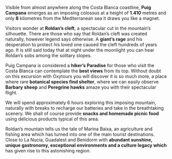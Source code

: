 Visible from almost anywhere along the Costa Blanca coastline, **Puig Campana**
emerges as an imposing colossus at a height of **1.410** metres and only **8**
kilometres from the Mediterranean sea it draws you like a magnet.

Visitors wonder at **Roldan’s cleft**, a spectacular cut in the mountain’s
silhouette. There are those who say that Roldan’s cleft was created naturally,
however legend says otherwise. A **giant’s rage** and his desperation to protect
his loved one caused the cleft hundreds of years ago. It is still said today
that at night under the moonlight you can hear Roldan’s sobs among the solitary
slopes.

Puig Campana is considered a **hiker’s Paradise** for those who visit the Costa
Blanca can contemplate the **best views** from its top. Without doubt on this
excursion with Oxytours you will discover it is so much more, a place where rare
**botanical species find shelter**, where we can easily observe **Barbary
sheep** and **Peregrine hawks** amaze you with their spectacular flight.

We will spend approximately 6 hours exploring this imposing mountain, naturally
with breaks to recharge our batteries and take in the breathtaking scenery. We
shall of course provide **snacks and homemade picnic food** using delicious
products typical of this area.

Roldan’s mountain tells us the tale of Marina Baixa, an agriculture and fishing
area which has turned into one of the main tourist destinations. Close to La
Nucia, Guadalest and Benidorm with **abundant sunshine, unique gastronomy,
exceptional environments and a culture legacy which** has given rise to this
astonishing region.
